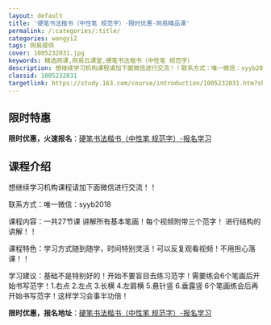 ```yaml
---
layout: default
title: '硬笔书法楷书（中性笔 规范字）-限时优惠-网易精品课'
permalink: /:categories/:title/
categories: wangyi2
tags: 网易提供
cover: 1005232031.jpg
keywords: 精选网课,网易云课堂,硬笔书法楷书（中性笔 规范字）
description: 想继续学习机构课程请加下面微信进行交流！！联系方式：唯一微信：syyb2018课程内容：一共27节课讲解所有基本笔画！每
classid: 1005232031
targetlink: https://study.163.com/course/introduction/1005232031.htm?share=1&shareId=1025206652&utm_campaign=share&utm_medium=iphoneShare&utm_source=&utm_u=1025206652
---
```


## 限时特惠

**限时优惠，火速报名**：[硬笔书法楷书（中性笔 规范字）-报名学习](https://study.163.com/course/introduction/1005232031.htm?share=1&shareId=1025206652&utm_campaign=share&utm_medium=iphoneShare&utm_source=&utm_u=1025206652)

## 课程介绍

想继续学习机构课程请加下面微信进行交流！！

联系方式：唯一微信：syyb2018



课程内容：一共27节课 讲解所有基本笔画！每个视频附带三个范字！       进行结构的讲解！！



课程特色：学习方式随到随学，时间特别灵活！可以反复观看视频！不用担心落课！！



学习建议：基础不是特别好的！开始不要盲目去练习范字！需要练会6个笔画后开始书写范字！1.右点 2.左点 3.长横 4.左肩横 5.悬针竖 6.垂露竖   6个笔画练会后再开始书写范字！这样学习会事半功倍！

**限时优惠，报名地址**：[硬笔书法楷书（中性笔 规范字）-报名学习](https://study.163.com/course/introduction/1005232031.htm?share=1&shareId=1025206652&utm_campaign=share&utm_medium=iphoneShare&utm_source=&utm_u=1025206652)

